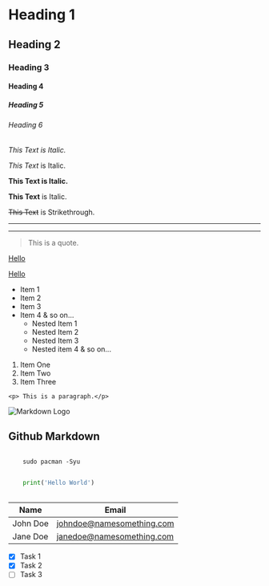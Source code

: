 <!-- Headings -->
# Heading 1
## Heading 2
### Heading 3
#### Heading 4
##### Heading 5
###### Heading 6

<!-- Italics -->
*This Text is Italic.*

_This Text_ is Italic.

<!-- Strong -->
**This Text is Italic.**

__This Text__ is Italic.

<!-- Strikethrough -->
~~This Text~~ is Strikethrough.

<!-- Horizontal Rule -->

---
___ 

<!-- Blockquote-->

> This is a quote.

<!-- Links -->
[Hello](https://example.com)

[Hello](https://example.com "Example")

<!-- Unordered Lists -->
* Item 1
* Item 2
* Item 3
* Item 4 & so on...
    * Nested Item 1
    * Nested Item 2
    * Nested Item 3
    * Nested item 4 & so on...

<!-- Ordered Lists -->

1. Item One
1. Item Two
1. Item Three

<!-- Inline Code Blocks -->

`<p> This is a paragraph.</p>`

<!-- Images -->

![Markdown Logo](https://markdown-here.com/img/icon256.png)




## Github Markdown

<!-- Github Markdown Flavour-->

<!-- Code Blocks -->
``` #Run this command
    
    sudo pacman -Syu

```
<!-- Language Specific Markdown Highlighting -->

```python

    print('Hello World')
    
```

<!-- Tables -->

| Name     | Email                      |
|----------| ---------------------------|
| John Doe | johndoe@namesomething.com  |
| Jane Doe | janedoe@namesomething.com  | 

<!-- Task Lists -->

* [x] Task 1
* [x] Task 2
* [ ] Task 3